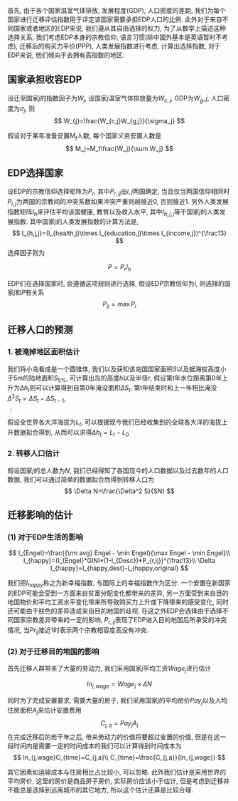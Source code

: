 首先, 由于各个国家温室气体排放, 发展程度(GDP), 人口密度的差距, 我们为每个国家进行迁移评估指数用于评定该国家需要承担EDP人口的比例. 此外对于来自不同国家或者地区的EDP来说, 我们遵从其自由选择的权力, 为了从数学上描述这种选择关系, 我们考虑EDP本身的宗教信仰, 语言习惯(除中国外基本是英语暂时不考虑), 迁移后的购买力平价(PPP), 人类发展指数进行考虑,  计算出选择指数, 对于EDP来说, 他们倾向于去拥有高指数的地区.

## 国家承担收容EDP

设迁至国家$j$的指数因子为$W_{j}$, 设国家$j$温室气体排放量为$W_{c,j}$, GDP为$W_g,j$, 人口密度为$\sigma_j$, 则
$$
W_{j}=\frac{W_{c,j}W_{g,j}}{\sigma_j}
$$

假设对于某年准备安置$M_t$人数, 每个国家义务安置人数是
$$
M_j=M_t\frac{W_j}{\sum W_j}
$$

## EDP选择国家

设EDP的宗教信仰选择矩阵为$P_r$, 其中$P_{r,ij}$由$i,j$两国确定, 当且仅当两国信仰相同时$P_{i,j}$为两国的宗教间的冲突系数如果冲突严重则越接近0, 否则接近1. 另外人类发展指数矩阵$I_h$来评估平均该国健康, 教育以及收入水平,  其中$I_{h,j,j}$等于国家$j$的人类发展指数. 其中国家$j$的人类发展指数的计算方法是,
$$
I_{h,j,j}=(I_{health,j}\times I_{education,j}\times I_{income,j})^{\frac13}
$$
选择因子则为

$$
P=P_{r}I_{h}
$$

EDP们在选择国家时, 会遵循这项规则进行选择, 假设EDP宗教信仰为$i$, 则选择的国家$j$和$P$有关系
$$
P_{ij}=\max{P_i}
$$


## 迁移人口的预测

### 1. 被淹掉地区面积估计

我们将小岛看成是一个圆锥体, 我们以及获知该岛国国家面积$S$以及据海拔高度小于5m的陆地面积$S_{5\%}$, 可计算出岛的高度$h$以及半径$r$, 假设第t年水位距离第0年上升为$\Delta h_t$则可以计算得到自第0年淹没面积$\Delta S_t$, 第t年结束时和上一年相比淹没$\Delta^2S_t= \Delta S_t-\Delta S_{t-1}$,

<img src="C:\Users\Christy\Desktop\icm2020F\assets\1583597114380.jpg" alt="1583597114380" style="zoom:13%;transform: rotate(-90deg);" />

假设全世界各大洋海拔为$L_t$, 可以根据现今我们已经收集到的全球各大洋的海拔上升数据拟合得到, 从而可以求得$\Delta h_t=L_t-L_{0}$

### 2. 转移人口估计

假设国家$j$的总人数为$N$, 我们已经得知了各国现今的人口数据以及过去数年的人口数据, 我们可以通过简单的数据拟合而得到转移人口为
$$
\Delta N=\frac{\Delta^2 S}{SN}
$$

## 迁移影响的估计

### (1) 对于EDP生活的影响

$$
I_{Engel}=\frac{{\rm avg} Engel - \min Engel}{\max Engel - \min Engel}\\
I_{happy}=(I_{Engel}*GINI*(1-I_{Desc})*P_{r,ij})^{\frac13}\\
\Delta I_{happy}=I_{happy,dest}-I_{happy,original}
$$

我们把$I_{happy}$称之为新幸福指数, 与国际上的幸福指数作为区分. 一个安置在新国家的EDP可能会受到一方面来自贫富分配变化都带来的差异, 另一方面受到来自目的地国物价和平均工资水平变化带来所导致购买力上升或下降带来的感受变化, 同时还可能由于肤色的差异造成来自目的地国的歧视. 在这之外EDP会选择由于选择不同国家宗教差异带来的一定的影响, $P_{r,ij}$表现了EDP进入目的地国后所承受的冲突情况, 当$Pr_{ij}$接近1时表示两个宗教相容度高没有冲突. 

### (2) 对于迁移目的地国的影响

首先迁移人群带来了大量的劳动力, 我们采用国家$j$平均工资$Wage_j$进行估计




$$
In_{j,wage}=Wage_j\times\Delta N
$$

同时为了完成安置要求, 需要大量的房子, 我们采用国家$j$的平均房价$Pay_j$以及人均住房面积$A_j$来估计安置费用
$$
C_{j,a}=Pay_jA_j
$$
在完成迁移后的若干年之后, 带来劳动力的价值将要超过安置的价值, 但是在这一段时间内是需要一定的时间成本的我们可以计算得到时间成本为
$$
In_{j,wage}C_{time}=C_{j,a}\\
C_{time}=\frac{C_{j,a}}{In_{j,wage}}
$$


其它因素如运输成本与住房相比占比较小, 可以忽略. 此外我们估计是采用世界的平均房价, 这里的房价是商品房子房价, 实际房价应该小于估计, 但是考虑到迁移并不能总是选择到远离城市的其它地方, 所以这个估计还算是比较合理.